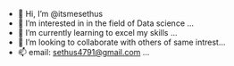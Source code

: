 - 👋 Hi, I’m @itsmesethus
- 👀 I’m interested in in the field of Data science ...
- 🌱 I’m currently learning to excel my skills ...
- 💞️ I’m looking to collaborate  with others of same intrest...
- 📫 email: sethus4791@gmail.com ...

<!---
itsmesethus/itsmesethus is a ✨ special ✨ repository because its `README.md` (this file) appears on your GitHub profile.
You can click the Preview link to take a look at your changes.
--->
